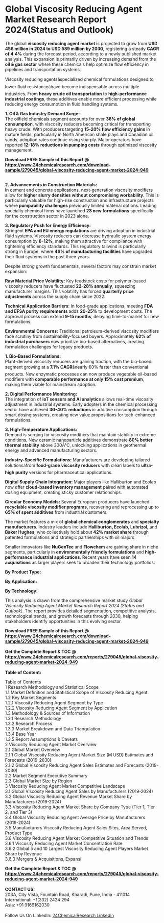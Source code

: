 <h1>Global Viscosity Reducing Agent Market Research Report 2024(Status and Outlook)</h1><p>The global <strong>viscosity reducing agent market</strong> is projected to grow from <strong>USD 456 million in 2024 to USD 589 million by 2030</strong>, registering a steady <strong>CAGR of 4.4%</strong> during the forecast period, according to a newly published market analysis. This expansion is primarily driven by increasing demand from the <strong>oil &amp; gas sector</strong> where these chemicals help optimize flow efficiency in pipelines and transportation systems.</p><p>Viscosity reducing agentsâspecialized chemical formulations designed to lower fluid resistanceâhave become indispensable across multiple industries. From <strong>heavy crude oil transportation</strong> to <strong>high-performance industrial coatings</strong>, these additives enable more efficient processing while reducing energy consumption in fluid handling systems.</p><p><strong>1. Oil &amp; Gas Industry Demand Surge:</strong><br>
The oilfield chemicals segment accounts for over <strong>38% of global consumption</strong>, with viscosity reducers becoming critical for transporting heavy crude. With producers targeting <strong>15-20% flow efficiency gains</strong> in mature fields, particularly in North American shale plays and Canadian oil sands, adoption rates continue rising sharply. Major operators have reported <strong>12-18% reductions in pumping costs</strong> through optimized viscosity management.</p><div><b>Download FREE Sample of this Report @ 
            <a href="https://www.24chemicalresearch.com/download-sample/279045/global-viscosity-reducing-agent-market-2024-949">
            https://www.24chemicalresearch.com/download-sample/279045/global-viscosity-reducing-agent-market-2024-949</a></b></div><br><p><strong>2. Advancements in Construction Materials:</strong><br>
In cement and concrete applications, next-generation viscosity modifiers allow for <strong>higher slurry densities without compromising workability</strong>. This is particularly valuable for high-rise construction and infrastructure projects where <strong>pumpability challenges</strong> previously limited material options. Leading specialty chemical firms have launched <strong>23 new formulations</strong> specifically for the construction sector in 2023 alone.</p><p><strong>3. Regulatory Push for Energy Efficiency:</strong><br>
Stringent <strong>EPA and EU energy regulations</strong> are driving adoption in industrial fluid systems. Viscosity reducers can decrease hydraulic system energy consumption by <strong>8-12%</strong>, making them attractive for compliance with tightening efficiency standards. This regulatory tailwind is particularly strong in Europe, where <strong>46% of manufacturing facilities</strong> have upgraded their fluid systems in the past three years.</p><p>Despite strong growth fundamentals, several factors may constrain market expansion:</p><p><strong>Raw Material Price Volatility:</strong> Key feedstock costs for polymer-based viscosity reducers have fluctuated <strong>22-28% annually</strong>, squeezing manufacturer margins. This volatility has forced <strong>quarterly price adjustments</strong> across the supply chain since 2022.</p><p><strong>Technical Application Barriers:</strong> In food-grade applications, meeting <strong>FDA and EFSA purity requirements</strong> adds <strong>20-25%</strong> to development costs. The approval process can extend <strong>9-15 months</strong>, delaying time-to-market for new formulations.</p><p><strong>Environmental Concerns:</strong> Traditional petroleum-derived viscosity modifiers face scrutiny from sustainability-focused buyers. Approximately <strong>62% of industrial purchasers</strong> now prioritize bio-based alternatives, creating formulation challenges for legacy products.</p><p><strong>1. Bio-Based Formulations:</strong><br>
Plant-derived viscosity reducers are gaining traction, with the bio-based segment growing at a <strong>7.1% CAGR</strong>ânearly 60% faster than conventional products. New enzymatic processes can now produce vegetable oil-based modifiers with <strong>comparable performance at only 15% cost premium</strong>, making them viable for mainstream adoption.</p><p><strong>2. Digital Performance Monitoring:</strong><br>
The integration of <strong>IoT sensors and AI analytics</strong> allows real-time viscosity adjustment in industrial systems. Early adopters in the chemical processing sector have achieved <strong>30-40% reductions</strong> in additive consumption through smart dosing systems, creating new value propositions for tech-enhanced formulations.</p><p><strong>3. High-Temperature Applications:</strong><br>
Demand is surging for viscosity modifiers that maintain stability in extreme conditions. New ceramic nanoparticle additives demonstrate <strong>80% better thermal stability</strong> above 300Â°C, unlocking applications in geothermal energy and advanced manufacturing sectors.</p><p><strong>Industry-Specific Formulations:</strong> Manufacturers are developing tailored solutionsâfrom <strong>food-grade viscosity reducers</strong> with clean labels to <strong>ultra-high purity</strong> versions for pharmaceutical applications.</p><p><strong>Digital Supply Chain Integration:</strong> Major players like Halliburton and Ecolab now offer <strong>cloud-based inventory management</strong> paired with automated dosing equipment, creating sticky customer relationships.</p><p><strong>Circular Economy Models:</strong> Several European producers have launched <strong>recyclable viscosity modifier programs</strong>, recovering and reprocessing up to <strong>65% of spent additives</strong> from industrial customers.</p><p>The market features a mix of <strong>global chemical conglomerates</strong> and <strong>specialty manufacturers</strong>. Industry leaders include <strong>Halliburton, Ecolab, Lubrizol</strong>, and <strong>Baker Hughes</strong>, who collectively hold about <strong>42% market share</strong> through patented formulations and strategic partnerships with oil majors.</p><p>Smaller innovators like <strong>NuGenTec</strong> and <strong>Flowchem</strong> are gaining share in niche segments, particularly in <strong>environmentally friendly formulations</strong> and <strong>high-performance industrial applications</strong>. Recent years have seen <strong>14 acquisitions</strong> as larger players seek to broaden their technology portfolios.</p><p><strong>By Product Type:</strong></p><p><strong>By Application:</strong></p><p><strong>By Technology:</strong></p><p>This analysis is drawn from the comprehensive market study <em>Global Viscosity Reducing Agent Market Research Report 2024 (Status and Outlook)</em>. The report provides detailed segmentation, competitive analysis, technological trends, and growth forecasts through 2030, helping stakeholders identify opportunities in this evolving sector.</p><div><b>Download FREE Sample of this Report @ 
            <a href="https://www.24chemicalresearch.com/download-sample/279045/global-viscosity-reducing-agent-market-2024-949">
            https://www.24chemicalresearch.com/download-sample/279045/global-viscosity-reducing-agent-market-2024-949</a></b></div><br><div><b>Get the Complete Report & TOC @ 
            <a href="https://www.24chemicalresearch.com/reports/279045/global-viscosity-reducing-agent-market-2024-949">
            https://www.24chemicalresearch.com/reports/279045/global-viscosity-reducing-agent-market-2024-949</a></b></div><br>
            <b>Table of Content:</b><p>Table of Contents<br />
 1 Research Methodology and Statistical Scope<br />
 1.1 Market Definition and Statistical Scope of Viscosity Reducing Agent<br />
 1.2 Key Market Segments<br />
 1.2.1 Viscosity Reducing Agent Segment by Type<br />
 1.2.2 Viscosity Reducing Agent Segment by Application<br />
 1.3 Methodology & Sources of Information<br />
 1.3.1 Research Methodology<br />
 1.3.2 Research Process<br />
 1.3.3 Market Breakdown and Data Triangulation<br />
 1.3.4 Base Year<br />
 1.3.5 Report Assumptions & Caveats<br />
 2 Viscosity Reducing Agent Market Overview<br />
 2.1 Global Market Overview<br />
 2.1.1 Global Viscosity Reducing Agent Market Size (M USD) Estimates and Forecasts (2019-2030)<br />
 2.1.2 Global Viscosity Reducing Agent Sales Estimates and Forecasts (2019-2030)<br />
 2.2 Market Segment Executive Summary<br />
 2.3 Global Market Size by Region<br />
 3 Viscosity Reducing Agent Market Competitive Landscape<br />
 3.1 Global Viscosity Reducing Agent Sales by Manufacturers (2019-2024)<br />
 3.2 Global Viscosity Reducing Agent Revenue Market Share by Manufacturers (2019-2024)<br />
 3.3 Viscosity Reducing Agent Market Share by Company Type (Tier 1, Tier 2, and Tier 3)<br />
 3.4 Global Viscosity Reducing Agent Average Price by Manufacturers (2019-2024)<br />
 3.5 Manufacturers Viscosity Reducing Agent Sales Sites, Area Served, Product Type<br />
 3.6 Viscosity Reducing Agent Market Competitive Situation and Trends<br />
 3.6.1 Viscosity Reducing Agent Market Concentration Rate<br />
 3.6.2 Global 5 and 10 Largest Viscosity Reducing Agent Players Market Share by Revenue<br />
 3.6.3 Mergers & Acquisitions, Expansi</p><div><b>Get the Complete Report & TOC @ 
            <a href="https://www.24chemicalresearch.com/reports/279045/global-viscosity-reducing-agent-market-2024-949">
            https://www.24chemicalresearch.com/reports/279045/global-viscosity-reducing-agent-market-2024-949</a></b></div><br><b>CONTACT US:</b><br>
            203A, City Vista, Fountain Road, Kharadi, Pune, India - 411014<br>
            International: +1(332) 2424 294<br>
            Asia: +91 9169162030 <br><br>
            Follow Us On LinkedIn: <a href="https://www.linkedin.com/company/24chemicalresearch/">24ChemicalResearch LinkedIn</a>